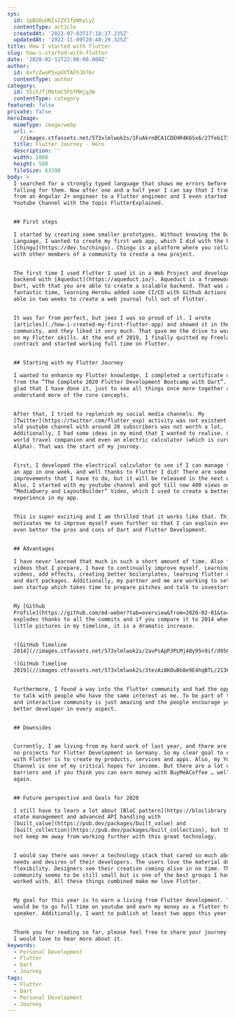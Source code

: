 ```yaml
---
sys:
  id: 1pBGOuUNIs2ZV1fpWbyLy2
  contentType: article
  createdAt: '2022-07-03T17:18:37.235Z'
  updatedAt: '2022-11-09T20:40:20.325Z'
title: How I started with Flutter
slug: how-i-started-with-flutter
date: '2020-02-11T22:00:00.000Z'
author:
  id: 6xfcZwoP5xpGVTAFhJb76r
  contentType: author
category:
  id: 55ihJTjMbtmCSFSYMHjq3W
  contentType: category
featured: false
private: false
heroImage:
  mimeType: image/webp
  url: >-
    //images.ctfassets.net/573xlmlwok2s/1FuAkrnBCA1CDEHR4K6Sx6/27feb17344fbdb18940961317587530c/1.webp
  title: Flutter Journey - Hero
  description: ''
  width: 1000
  height: 500
  fileSize: 63398
body: >
  I searched for a strongly typed language that shows me errors before I am
  falling for them. Now after one and a half year I can say that I transformed
  from an Angular 2+ engineer to a Flutter engineer and I even started my own
  Youtube Channel with the topic FlutterExplained.


  ## First steps

  I started by creating some smaller prototypes. Without knowing the Dart
  Language, I wanted to create my first web app, which I did with the help of
  [Chingu](https://dev.to/chingu). Chingu is a platform where you collaborate
  with other members of a community to create a new project.


  The first time I used Flutter I used it in a Web Project and developed the
  backend with [Aqueduct](https://aqueduct.io/). Aqueduct is a framework in
  Dart, with that you are able to create a scalable backend. That was a
  fantastic time, learning Heroku added some CI/CD with Github Actions and was
  able in two weeks to create a web journal full out of Flutter.


  It was far from perfect, but jeez I was so proud of it. I wrote
  [articles](./how-i-created-my-first-flutter-app) and showed it in the
  community, and they liked it very much. That gave me the drive to work harder
  on my Flutter skills. At the end of 2019, I finally quitted my Freelance
  contract and started working full time on Flutter.


  ## Starting with my Flutter Journey

  I wanted to enhance my Flutter knowledge, I completed a certificate on Udemy
  from the “The Complete 2020 Flutter Development Bootcamp with Dart”. I was
  glad that I have done it, just to see all things once more together and
  understand more of the core concepts.


  After that, I tried to replenish my social media channels. My
  [Twitter](https://twitter.com/flutter_exp) activity was not existent and my
  old youtube channel with around 20 subscribers was not worth a lot.
  Additionally, I had some ideas in my mind that I wanted to realise. Creating a
  world travel companion and even an electric calculator (which is currently in
  Alpha). That was the start of my journey.


  First, I developed the electrical calculator to see if I can manage to create
  an app in one week, and well thanks to Flutter I did! There are some
  improvements that I have to do, but it will be released in the next weeks.
  Also, I started with my youtube channel and got till now 400 views on a
  “MediaQuery and LayoutBuilder” Video, which I used to create a better user
  experience in my app.


  This is super exciting and I am thrilled that it works like that. This
  motivates me to improve myself even further so that I can explain everyone,
  even better the pros and cons of Dart and Flutter Development.


  ## Advantages

  I have never learned that much in such a short amount of time. Also for the
  videos that I prepare, I have to continually improve myself. Learning to cut
  videos, add effects, creating better boilerplates, learning flutter details
  and dart packages. Additionally, my partner and me are working to setup up our
  own startup which takes time to prepare pitches and talk to investors.


  My [Github
  Profile](https://github.com/md-weber?tab=overview&from=2020-02-01&to=2020-02-10)
  explodes thanks to all the commits and if you compare it to 2014 when I draw
  little pictures in my timeline, it is a dramatic increase.


  ![GitHub Timeline
  2014](//images.ctfassets.net/573xlmlwok2s/2avPsApP3PLMj48y95n9if/d9562333782ac084119366fad10d5fc4/1-2.webp)

  ![GitHub Timeline
  2019](//images.ctfassets.net/573xlmlwok2s/3tezAi8KOuBb8e9E4hqBTL/2136ebe01455642b7d1d9e8b493dafde/1-3.webp)


  Furthermore, I found a way into the flutter community and had the opportunity
  to talk with people who have the same interest as me. To be part of this new
  and interactive community is just amazing and the people encourage you to be a
  better developer in every aspect.


  ## Downsides


  Currently, I am living from my hard work of last year, and there are less till
  no projects for Flutter Development in Germany. So my clear goal to earn money
  with Flutter is to create my products, services and apps. Also, my Youtube
  Channel is one of my critical hopes for income. But there are a lot of
  barriers and if you think you can earn money with BuyMeACoffee … well, think
  again.


  ## Future perspective and Goals for 2020

  I still have to learn a lot about [BloC pattern](https://bloclibrary.dev/#/),
  state management and advanced API handling with
  [built_value](https://pub.dev/packages/built_value) and
  [built_collection](https://pub.dev/packages/built_collection), but that does
  not keep me away from working further with this great technology.


  I would say there was never a technology stack that cared so much about the
  needs and desires of their developers. The users love the material design and
  flexibility. Designers see their creation coming alive in no time. The
  community seems to be still small but is one of the best groups I have ever
  worked with. All these things combined make me love Flutter.


  My goal for this year is to earn a living from Flutter development. The dream
  would be to go full time on youtube and earn my money as a flutter tutor and
  speaker. Additionally, I want to publish at least two apps this year.


  Thank you for reading so far, please feel free to share your journey with us.
  I would love to hear more about it.
keywords:
  - Personal Development
  - Flutter
  - Dart
  - Journey
tags:
  - Flutter
  - Dart
  - Personal Development
  - Journey
---
```

